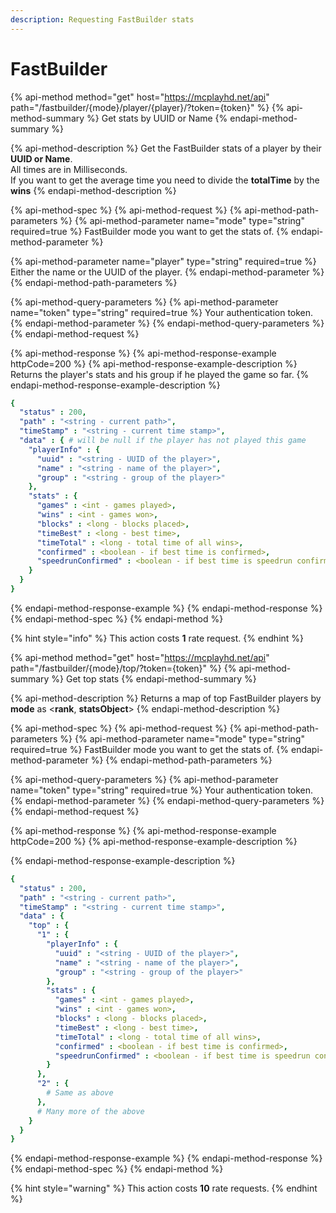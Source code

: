 ```yaml
---
description: Requesting FastBuilder stats
---
```


# FastBuilder

{% api-method method="get" host="https://mcplayhd.net/api" path="/fastbuilder/{mode}/player/{player}/?token={token}" %}
{% api-method-summary %}
Get stats by UUID or Name
{% endapi-method-summary %}

{% api-method-description %}
Get the FastBuilder stats of a player by their **UUID or Name**.  
All times are in Milliseconds.  
If you want to get the average time you need to divide the **totalTime** by the **wins**
{% endapi-method-description %}

{% api-method-spec %}
{% api-method-request %}
{% api-method-path-parameters %}
{% api-method-parameter name="mode" type="string" required=true %}
FastBuilder mode you want to get the stats of.
{% endapi-method-parameter %}

{% api-method-parameter name="player" type="string" required=true %}
Either the name or the UUID of the player.
{% endapi-method-parameter %}
{% endapi-method-path-parameters %}

{% api-method-query-parameters %}
{% api-method-parameter name="token" type="string" required=true %}
Your authentication token.
{% endapi-method-parameter %}
{% endapi-method-query-parameters %}
{% endapi-method-request %}

{% api-method-response %}
{% api-method-response-example httpCode=200 %}
{% api-method-response-example-description %}
Returns the player's stats and his group if he played the game so far.
{% endapi-method-response-example-description %}

```yaml
{
  "status" : 200,
  "path" : "<string - current path>",
  "timeStamp" : "<string - current time stamp>",
  "data" : { # will be null if the player has not played this game
    "playerInfo" : {
      "uuid" : "<string - UUID of the player>",
      "name" : "<string - name of the player>",
      "group" : "<string - group of the player>"
    },
    "stats" : {
      "games" : <int - games played>,
      "wins" : <int - games won>,
      "blocks" : <long - blocks placed>,
      "timeBest" : <long - best time>,
      "timeTotal" : <long - total time of all wins>,
      "confirmed" : <boolean - if best time is confirmed>,
      "speedrunConfirmed" : <boolean - if best time is speedrun confirmed>
    }
  }
}
```
{% endapi-method-response-example %}
{% endapi-method-response %}
{% endapi-method-spec %}
{% endapi-method %}

{% hint style="info" %}
This action costs **1** rate request.
{% endhint %}

{% api-method method="get" host="https://mcplayhd.net/api" path="/fastbuilder/{mode}/top/?token={token}" %}
{% api-method-summary %}
Get top stats
{% endapi-method-summary %}

{% api-method-description %}
Returns a map of top FastBuilder players by **mode** as &lt;**rank**, **statsObject**&gt;
{% endapi-method-description %}

{% api-method-spec %}
{% api-method-request %}
{% api-method-path-parameters %}
{% api-method-parameter name="mode" type="string" required=true %}
FastBuilder mode you want to get the stats of.
{% endapi-method-parameter %}
{% endapi-method-path-parameters %}

{% api-method-query-parameters %}
{% api-method-parameter name="token" type="string" required=true %}
Your authentication token.
{% endapi-method-parameter %}
{% endapi-method-query-parameters %}
{% endapi-method-request %}

{% api-method-response %}
{% api-method-response-example httpCode=200 %}
{% api-method-response-example-description %}

{% endapi-method-response-example-description %}

```yaml
{
  "status" : 200,
  "path" : "<string - current path>",
  "timeStamp" : "<string - current time stamp>",
  "data" : {
    "top" : {
      "1" : {
        "playerInfo" : {
          "uuid" : "<string - UUID of the player>",
          "name" : "<string - name of the player>",
          "group" : "<string - group of the player>"
        },
        "stats" : {
          "games" : <int - games played>,
          "wins" : <int - games won>,
          "blocks" : <long - blocks placed>,
          "timeBest" : <long - best time>,
          "timeTotal" : <long - total time of all wins>,
          "confirmed" : <boolean - if best time is confirmed>,
          "speedrunConfirmed" : <boolean - if best time is speedrun confirmed>
        }
      },
      "2" : {
        # Same as above
      },
      # Many more of the above
    }
  }
}
```
{% endapi-method-response-example %}
{% endapi-method-response %}
{% endapi-method-spec %}
{% endapi-method %}

{% hint style="warning" %}
This action costs **10** rate requests.
{% endhint %}

